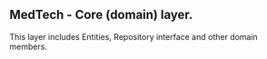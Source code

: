 ﻿MedTech - Core (domain) layer.
-----------------------------------------

This layer includes Entities, Repository interface and other domain members.

